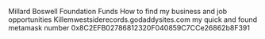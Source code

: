 Millard Boswell Foundation Funds
How to find my business and job opportunities 
Killemwestsiderecords.godaddysites.com 
my quick and found metamask number
0x8C2EFB02786812320F040859C7CCe26862b8F391

